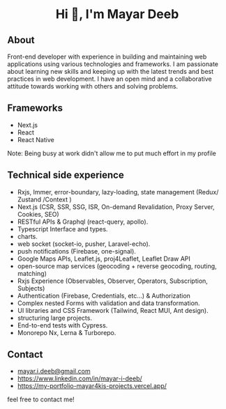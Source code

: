 <h1 align="center">Hi 👋, I'm Mayar Deeb</h1>

## About 
Front-end developer with experience in building and maintaining web applications using various technologies and frameworks.
I am passionate about learning new skills and keeping up with the latest trends and best practices in web development.
I have an open mind and a collaborative attitude towards working with others and solving problems.

## Frameworks
- Next.js
- React
- React Native
  
Note: Being busy at work didn't allow me to put much effort in my profile

## Technical side experience 
- Rxjs, Immer, error-boundary, lazy-loading, state management (Redux/ Zustand /Context )
- Next.js (CSR, SSR, SSG, ISR, On-demand Revalidation, Proxy Server, Cookies, SEO)
- RESTful APIs & Graphql (react-query, apollo).
- Typescript Interface and types.
- charts.
- web socket (socket-io, pusher, Laravel-echo).
- push notifications (Firebase, one-signal).
- Google Maps APIs, Leaflet.js, proj4Leaflet, Leaflet Draw API
- open-source map services (geocoding + reverse geocoding, routing, matching)
- Rxjs Experience (Observables, Observer, Operators, Subscription, Subjects)
- Authentication (Firebase, Credentials, etc…) & Authorization 
- Complex nested Forms with validation and data transformation.
- UI libraries and CSS Framework (Tailwind, React MUI, Ant design).
- structuring large projects.
- End-to-end tests with Cypress.
- Monorepo Nx, Lerna & Turborepo.


## Contact
- mayar.i.deeb@gmail.com
- https://www.linkedin.com/in/mayar-i-deeb/
- https://my-portfolio-mayar4kis-projects.vercel.app/
  
feel free to contact me!
